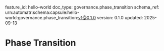feature_id: hello-world
doc_type: governance.phase_transition
schema_ref: urn:automatr:schema:capsule:hello-world:governance.phase_transition:v1@0.1.0
version: 0.1.0
updated: 2025-09-13

# Phase Transition

<!-- Document phase gates and the criteria to move between them. -->

